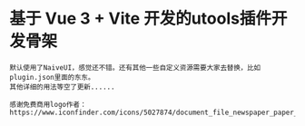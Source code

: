 # 基于 Vue 3 + Vite 开发的utools插件开发骨架

```text
默认使用了NaiveUI，感觉还不错。还有其他一些自定义资源需要大家去替换，比如plugin.json里面的东东。
其他详细的用法等空了更新......
```

```text
感谢免费商用logo作者： https://www.iconfinder.com/icons/5027874/document_file_newspaper_paper_icon
```
